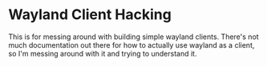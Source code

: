 # Wayland Client Hacking

This is for messing around with building simple wayland clients. There's not
much documentation out there for how to actually use wayland as a client, so
I'm messing around with it and trying to understand it.
